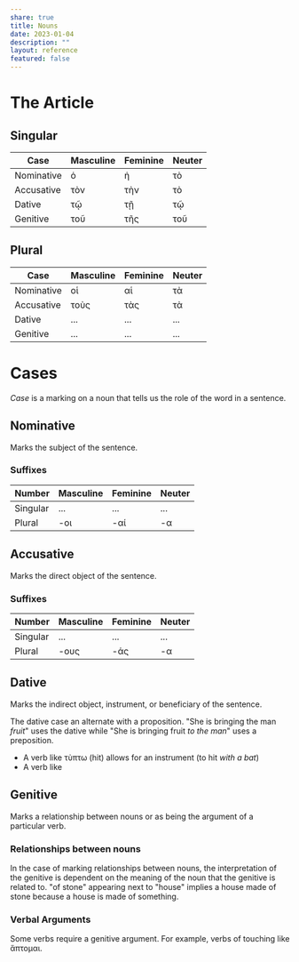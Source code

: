 ```yaml
---  
share: true  
title: Nouns  
date: 2023-01-04  
description: ""  
layout: reference  
featured: false  
---  
```

  
# Τhe Article  
  
## Singular  
  
| Case       | Masculine | Feminine | Neuter |  
| ---------- | --------- | -------- | ------ |  
| Nominative | ὁ         | ἡ        | τὸ     |  
| Accusative | τὸν       | τὴν      | τὸ     |  
| Dative     | τῷ        | τῇ       | τῷ     |  
| Genitive   | τοῦ       | τῆς      | τοῦ    |  
  
## Plural  
  
| Case       | Masculine | Feminine | Neuter |  
| ---------- | --------- | -------- | ------ |  
| Nominative | οἱ        | αἱ       | τὰ     |  
| Accusative | τοὺς      | τὰς      | τὰ     |  
| Dative     | ...       | ...      | ...    |  
| Genitive   | ...       | ...      | ...    |  
  
# Cases  
*Case* is a marking on a noun that tells us the role of the word in a sentence.  
  
## Nominative  
Marks the subject of the sentence.  
  
### Suffixes  
  
| Number   | Masculine | Feminine | Neuter |  
| -------- | --------- | -------- | ------ |  
| Singular | ...       | ...      | ...       |  
| Plural   | -οι       | -αί      | -α     |  
  
  
## Accusative  
Marks the direct object of the sentence.  
  
### Suffixes  
  
| Number   | Masculine | Feminine | Neuter |  
| -------- | --------- | -------- | ------ |  
| Singular | ...       | ...      | ...    |  
| Plural   | -ους      | -άς      | -α     |  
  
## Dative  
Marks the indirect object, instrument, or beneficiary of the sentence.  
  
The dative case an alternate with a proposition. "She is bringing the man *fruit*" uses the dative while "She is bringing fruit *to the man*" uses a preposition.  
  
- A verb like τὺπτω (hit) allows for an instrument (to hit *with a bat*)  
- A verb like   
  
## Genitive  
Marks a relationship between nouns or as being the argument of a particular verb.  
  
### Relationships between nouns  
In the case of marking relationships between nouns, the interpretation of the genitive is dependent on the meaning of the noun that the genitive is related to. "of stone" appearing next to "house" implies a house made of stone because a house is made of something.  
  
### Verbal Arguments  
Some verbs require a genitive argument. For example, verbs of touching like ἅπτομαι.